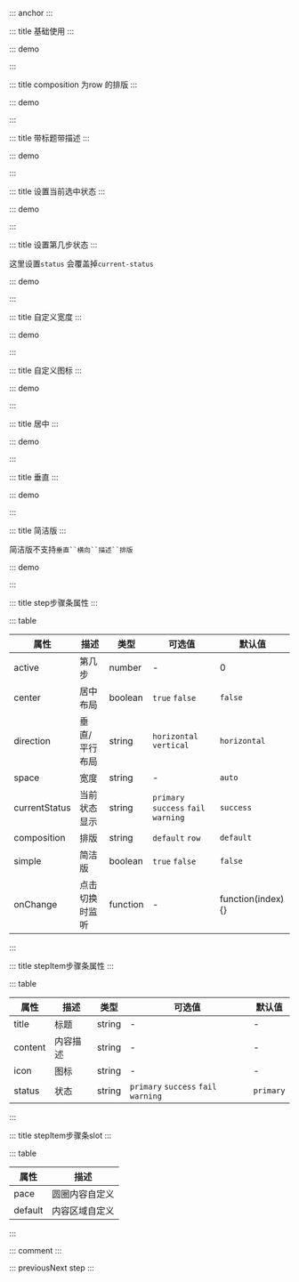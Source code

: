 ::: anchor
:::

::: title 基础使用
:::


::: demo

<template>
<div>
    <lay-step :active="active">
        <lay-step-item></lay-step-item>
        <lay-step-item></lay-step-item>
        <lay-step-item></lay-step-item>
        <lay-step-item></lay-step-item>
    </lay-step>
    <div style="margin-top: 10px">
        <lay-button size="xs" @click="previous">上一步</lay-button>
        <lay-button size="xs" @click="nexts">下一步</lay-button>
    </div>
</div>
</template>

<script>
import { ref } from 'vue';

export default {
  setup() {
    const loading = ref(true);
    const active = ref(-1);
    const nexts = () => {
      if (active.value++ >=3) active.value = 0
    };
    const previous = () => {
      if (active.value-- ===0) active.value = 0
    };
    return {
        loading,
        active
    }
  }
}
</script>

:::

::: title composition 为row 的排版
:::


::: demo

<template>
<div>
    <lay-step :active="active" composition="row">
        <lay-step-item title="First" content="First step"></lay-step-item>
        <lay-step-item title="Second" content="Second step"></lay-step-item>
        <lay-step-item title="Third" content="Third step"></lay-step-item>
        <lay-step-item title="Fourth" content="Fourth step"></lay-step-item>
    </lay-step>
</div>
</template>

<script>
import { ref } from 'vue';

export default {
  setup() {
    const loading = ref(true);
    const active = ref(-1);
    const nexts = () => {
      if (active.value++ >=3) active.value = 0
    };
    const previous = () => {
      if (active.value-- ===0) active.value = 0
    };
    return {
        loading,
        active
    }
  }
}
</script>

:::

::: title 带标题带描述
:::


::: demo

<template>
<div>
    <lay-step :active="active">
        <lay-step-item title="First" content="First step"></lay-step-item>
        <lay-step-item title="Second" content="Second step"></lay-step-item>
        <lay-step-item title="Third" content="Third step"></lay-step-item>
        <lay-step-item title="Fourth" content="Fourth step"></lay-step-item>
    </lay-step>
</div>
</template>

<script>
import { ref } from 'vue';

export default {
  setup() {
    const loading = ref(true);
    const active = ref(-1);
    const nexts = () => {
      if (active.value++ >=3) active.value = 0
    };
    const previous = () => {
      if (active.value-- ===0) active.value = 0
    };
    return {
        loading,
        active
    }
  }
}
</script>

:::

::: title 设置当前选中状态
:::


::: demo

<template>
<div>
    <lay-step :active="active" current-status="primary">
        <lay-step-item title="First" content="First step"></lay-step-item>
        <lay-step-item title="Second" content="Second step"></lay-step-item>
        <lay-step-item title="Third" content="Third step"></lay-step-item>
    </lay-step>
<lay-button size="xs" @click="previous">上一步</lay-button>
<lay-button size="xs" @click="next">下一步</lay-button>
</div>
</template>

<script>
import { ref } from 'vue';

export default {
  setup() {
    const loading = ref(true);
    const active = ref(-1);
    const next = () => {
      if (active.value++ >=2) active.value = 0
    };
    const previous = () => {
      if (active.value-- ===0) active.value = 0
    };
    return {
        loading,
        active
    }
  }
}
</script>

:::

::: title 设置第几步状态
:::

这里设置`status` 会覆盖掉`current-status`

::: demo

<template>
<div>
    <lay-step :active="active" current-status="warning">
        <lay-step-item title="First" content="First step"></lay-step-item>
        <lay-step-item status="fail" title="Second" content="Second step"></lay-step-item>
        <lay-step-item title="Third" content="Third step"></lay-step-item>
        <lay-step-item title="Fourth" content="Fourth step"></lay-step-item>
    </lay-step>
<lay-button size="xs" @click="previous">上一步</lay-button>
<lay-button size="xs" @click="nexts">下一步</lay-button>
</div>
</template>

<script>
import { ref } from 'vue';

export default {
  setup() {
    const loading = ref(true);
    const active = ref(-1);
    const nexts = () => {
      if (active.value++ >=3) active.value = 0
    };
    const previous = () => {
      if (active.value-- ===0) active.value = 0
    };
    return {
        loading,
        active
    }
  }
}
</script>

:::

::: title 自定义宽度
:::


::: demo

<template>
<div>
    <lay-step :active="active" space="200px">
        <lay-step-item title="First" content="First step"></lay-step-item>
        <lay-step-item title="Second" content="Second step"></lay-step-item>
        <lay-step-item title="Third" content="Third step"></lay-step-item>
    </lay-step>
<lay-button size="xs" @click="previous">上一步</lay-button>
<lay-button size="xs" @click="next">下一步</lay-button>
</div>
</template>

<script>
import { ref } from 'vue';

export default {
  setup() {
    const loading = ref(true);
    const active = ref(-1);
    const next = () => {
      if (active.value++ >=2) active.value = 0
    };
    const previous = () => {
      if (active.value-- ===0) active.value = 0
    };
    return {
        loading,
        active
    }
  }
}
</script>

:::

::: title 自定义图标
:::


::: demo

<template>
<div>
    <lay-step :active="active">
        <lay-step-item title="First" content="First step" icon="layui-icon-release"></lay-step-item>
        <lay-step-item title="Second" content="Second step" icon="layui-icon-tree"></lay-step-item>
        <lay-step-item title="Third" content="Third step" icon="layui-icon-share"></lay-step-item>
    </lay-step>
<lay-button size="xs" @click="previous">上一步</lay-button>
<lay-button size="xs" @click="next">下一步</lay-button>
</div>
</template>

<script>
import { ref } from 'vue';

export default {
  setup() {
    const loading = ref(true);
    const active = ref(-1);
    const next = () => {
      if (active.value++ >=2) active.value = 0
    };
    const previous = () => {
      if (active.value-- ===0) active.value = 0
    };
    return {
        loading,
        active
    }
  }
}
</script>

:::

::: title 居中
:::


::: demo

<template>
<div>
    <lay-step :active="active" center>
        <lay-step-item title="First" content="First step">
            <template #pace>
                <lay-icon type="layui-icon-ok"></lay-icon>
            </template>
        </lay-step-item>
        <lay-step-item title="Second" content="Second step"></lay-step-item>
        <lay-step-item title="Third" content="Third step"></lay-step-item>
    </lay-step>
<lay-button size="xs" @click="previous">上一步</lay-button>
<lay-button size="xs" @click="next">下一步</lay-button>
</div>
</template>

<script>
import { ref } from 'vue';

export default {
  setup() {
    const loading = ref(true);
    const active = ref(-1);
    const next = () => {
      if (active.value++ >=2) active.value = 0
    };
    const previous = () => {
      if (active.value-- ===0) active.value = 0
    };
    return {
        loading,
        active
    }
  }
}
</script>

:::

::: title 垂直
:::


::: demo

<template>
<div style="height: 300px">
    <lay-step :active="active" direction="vertical">
        <lay-step-item title="First" content="First step">
            <template #pace>
                <lay-icon type="layui-icon-ok"></lay-icon>
            </template>
        </lay-step-item>
        <lay-step-item title="Second" content="Second step"></lay-step-item>
        <lay-step-item title="Third" content="Third step"></lay-step-item>
    </lay-step>
</div>
</template>

<script>
import { ref } from 'vue';

export default {
  setup() {
    const loading = ref(true);
    const active = ref(-1);
    const next = () => {
      if (active.value++ >=2) active.value = 0
    };
    const previous = () => {
      if (active.value-- ===0) active.value = 0
    };
    return {
        loading,
        active
    }
  }
}
</script>

:::

::: title 简洁版
:::

简洁版不支持`垂直``横向``描述``排版`

::: demo

<template>
<div>
    <lay-step :active="active" simple @onChange="onChange">
        <lay-step-item title="First"></lay-step-item>
        <lay-step-item title="Second"></lay-step-item>
        <lay-step-item title="Third"></lay-step-item>
    </lay-step>
</div>
</template>

<script>
import { ref } from 'vue';

export default {
  setup() {
    const loading = ref(true);
    const active = ref(0);
    const next = () => {
      if (active.value++ >=2) active.value = 0
    };
    const previous = () => {
      if (active.value-- ===0) active.value = 0
    };

    const onChange = (index) => {
        active.value = index
    };
    return {
        loading,
        active
    }
  }
}
</script>

:::

::: title step步骤条属性
:::

::: table

| 属性  | 描述 | 类型 |可选值 | 默认值|
| ----- | ---- | ------ | ---| ---|
| active | 第几步 | number |-| 0 |
| center | 居中布局 | boolean | `true` `false` | `false`  |
| direction | 垂直/平行布局 | string |`horizontal` `vertical` | `horizontal` |
| space | 宽度 | string | -    | `auto` |
| currentStatus | 当前状态显示 | string | `primary` `success` `fail` `warning` | `success` |
| composition | 排版 | string | `default` `row` | `default` |
| simple | 简洁版 | boolean | `true` `false` |`false`|
| onChange | 点击切换时监听 | function | - |function(index){}|

:::


::: title stepItem步骤条属性
:::

::: table

| 属性  | 描述 | 类型 |可选值 | 默认值|
| ----- | ---- | ------ | ---| ---|
| title| 标题 | string    | - | - |
| content | 内容描述 | string  | - | -|
| icon | 图标 | string  | - | -|
| status | 状态 | string  | `primary` `success` `fail` `warning` | `primary`|


:::

::: title stepItem步骤条slot
:::

::: table

| 属性  | 描述 | 
| ----- | ---- | 
| pace | 圆圈内容自定义 | 
| default | 内容区域自定义 |

:::

::: comment
:::

::: previousNext step
:::